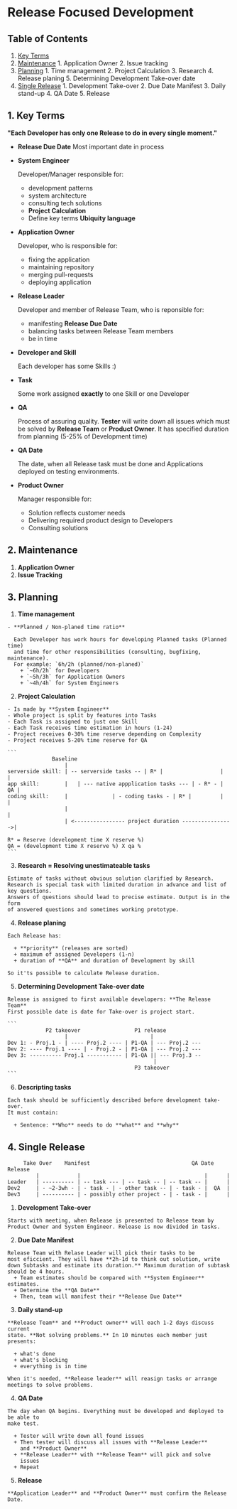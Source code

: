 # Release Focused Development

## Table of Contents

  1. [Key Terms](#1-key-terms)
  2. [Maintenance](#2-maintenance)
    1. Application Owner
    2. Issue tracking
  3. [Planning](#3-planning)
    1. Time management
    2. Project Calculation
    3. Research
    4. Release planing
    5. Determining Development Take-over date
  4. [Single Release](#4-single-release)
    1. Development Take-over
    2. Due Date Manifest
    3. Daily stand-up
    4. QA Date
    5. Release

## 1. Key Terms

  **"Each Developer has only one Release to do in every single moment."**

  - **Release Due Date**
    Most important date in process

  - **System Engineer**

    Developer/Manager responsible for:
      + development patterns
      + system architecture
      + consulting tech solutions
      + **Project Calculation**
      + Define key terms **Ubiquity language**

  - **Application Owner**

    Developer, who is responsible for:
      + fixing the application
      + maintaining repository
      + merging pull-requests
      + deploying application

  - **Release Leader**

    Developer and member of Release Team, who is reponsible for:
      + manifesting **Release Due Date**
      + balancing tasks between Release Team members
      + be in time

  - **Developer and Skill**

    Each developer has some Skills :)

  - **Task**

    Some work assigned **exactly** to one Skill or one Developer

  - **QA**

    Process of assuring quality. **Tester** will write down all issues which must be
    solved by **Release Team** or **Product Owner**. It has specified duration
    from planning (5-25% of Development time)

  - **QA Date**

    The date, when all Release task must be done and Applications deployed
    on testing environments.

  - **Product Owner**

    Manager responsible for:
      + Solution reflects customer needs
      + Delivering required product design to Developers
      + Consulting solutions

## 2. Maintenance

  1. **Application Owner**
  1. **Issue Tracking**

## 3. Planning

  1. **Time management**

    - **Planned / Non-planed time ratio**

      Each Developer has work hours for developing Planned tasks (Planned time)
      and time for other responsibilities (consulting, bugfixing, maintenance).
      For example: `6h/2h (planned/non-planed)`
        + `~6h/2h` for Developers
        + `~5h/3h` for Application Owners
        + `~4h/4h` for System Engineers

  2. **Project Calculation**

    - Is made by **System Engineer**
    - Whole project is split by features into Tasks
    - Each Task is assigned to just one Skill
    - Each Task receives time estimation in hours (1-24)
    - Project receives 0-30% time reserve depending on Complexity
    - Project receives 5-20% time reserve for QA

    ```
                  Baseline
                      |
    serverside skill: | -- serverside tasks -- | R* |                  |    |
    app skill:        |   | --- native appplication tasks --- | - R* - | QA |
    coding skill:     |              | - coding tasks - | R* |         |    |
                      |                                                     |
                      | <---------------- project duration ---------------->|

    R* = Reserve (development time X reserve %)
    QA = (development time X reserve %) X qa %
    ```

  3. **Research = Resolving unestimateable tasks**

    Estimate of tasks without obvious solution clarified by Research.
    Research is special task with limited duration in advance and list of key questions.
    Answers of questions should lead to precise estimate. Output is in the form
    of answered questions and sometimes working prototype.

  4. **Release planing**

    Each Release has:

      + **priority** (releases are sorted)
      + maximum of assigned Developers (1-n)
      + duration of **QA** and duration of Development by skill

    So it'ts possible to calculate Release duration.

  5. **Determining Development Take-over date**

    Release is assigned to first available developers: **The Release Team**
    First possible date is date for Take-over is project start.

    ```
                P2 takeover                 P1 release
                      |                          |
    Dev 1: - Proj.1 - | ---- Proj.2 ---- | P1-QA | --- Proj.2 ---
    Dev 2: ---- Proj.1 ---- | - Proj.2 - | P1-QA | --- Proj.2 ---
    Dev 3: ---------- Proj.1 ----------- | P1-QA || --- Proj.3 --
                                                  |
                                            P3 takeover
    ```

  6. **Descripting tasks**

    Each task should be sufficiently described before development take-over.
    It must contain:

      + Sentence: **Who** needs to do **what** and **why**

## 4. Single Release

  ```
       Take Over    Manifest                                QA Date  Release
           |            |                                       |      |
  Leader   | ---------- | -- task --- | -- task -- | -- task -- |      |
  Dev2     | - ~2-3wh - | - task - | - other task -- | - task - |  QA  |
  Dev3     | ---------- | - possibly other project - | - task - |      |
  ```

  1. **Development Take-over**

    Starts with meeting, when Release is presented to Release team by
    Product Owner and System Engineer. Release is now divided in tasks.

  2. **Due Date Manifest**

    Release Team with Relase Leader will pick their tasks to be
    most eficcient. They will have **2h-1d to think out solution, write
    down Subtasks and estimate its duration.** Maximum duration of subtask
    should be 4 hours.
      + Team estimates should be compared with **System Engineer** estimates.
      + Determine the **QA Date**
      + Then, team will manifest their **Release Due Date**

  3. **Daily stand-up**

    **Release Team** and **Product owner** will each 1-2 days discuss current
    state. **Not solving problems.** In 10 minutes each member just presents:

      + what's done
      + what's blocking
      + everything is in time

    When it's needed, **Release leader** will reasign tasks or arrange
    meetings to solve problems.

  4. **QA Date**

    The day when QA begins. Everything must be developed and deployed to be able to
    make test.

      + Tester will write down all found issues
      + Then tester will discuss all issues with **Release Leader**
        and **Product Owner**
      + **Release Leader** with **Release Team** will pick and solve
        issues
      + Repeat

  5. **Release**

    **Application Leader** and **Product Owner** must confirm the Release Date.